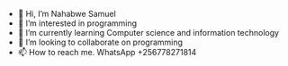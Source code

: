 - 👋 Hi, I’m Nahabwe Samuel 
- 👀 I’m interested in programming 
- 🌱 I’m currently learning Computer science and information technology 
- 💞️ I’m looking to collaborate on programming 
- 📫 How to reach me. WhatsApp +256778271814


<!---
Nahabwe/Nahabwe is a ✨ special ✨ repository because its `README.md` (this file) appears on your GitHub profile.
You can click the Preview link to take a look at your changes.
--->
